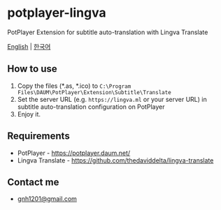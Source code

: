 # potplayer-lingva
PotPlayer Extension for subtitle auto-translation with Lingva Translate

[English](README.md) | [한국어](README_KO.md)

## How to use
1. Copy the files (*.as, *.ico) to `C:\Program Files\DAUM\PotPlayer\Extension\Subtitle\Translate`
2. Set the server URL (e.g. `https://lingva.ml` or your server URL) in subtitle auto-translation configuration on PotPlayer
3. Enjoy it.

## Requirements
* PotPlayer - https://potplayer.daum.net/
* Lingva Translate - https://github.com/thedaviddelta/lingva-translate

## Contact me
* gnh1201@gmail.com
